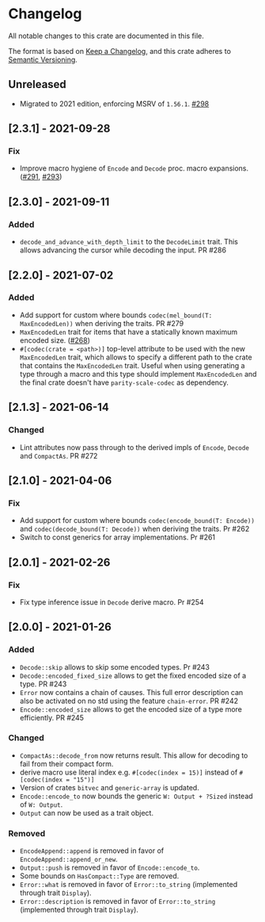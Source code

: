 # Changelog

All notable changes to this crate are documented in this file.

The format is based on [Keep a Changelog](https://keepachangelog.com/en/1.0.0/),
and this crate adheres to [Semantic Versioning](https://semver.org/spec/v2.0.0.html).

## Unreleased
- Migrated to 2021 edition, enforcing MSRV of `1.56.1`. [#298](https://github.com/paritytech/parity-scale-codec/pull/298)

## [2.3.1] - 2021-09-28

### Fix

- Improve macro hygiene of `Encode` and `Decode` proc. macro expansions. ([#291](https://github.com/paritytech/parity-scale-codec/pull/291), [#293](https://github.com/paritytech/parity-scale-codec/pull/293))

## [2.3.0] - 2021-09-11

### Added
- `decode_and_advance_with_depth_limit` to the `DecodeLimit` trait. This allows advancing the cursor while decoding the input. PR #286

## [2.2.0] - 2021-07-02

### Added

- Add support for custom where bounds `codec(mel_bound(T: MaxEncodedLen))` when deriving the traits. PR #279
- `MaxEncodedLen` trait for items that have a statically known maximum encoded size. ([#268](https://github.com/paritytech/parity-scale-codec/pull/268))
- `#[codec(crate = <path>)]` top-level attribute to be used with the new `MaxEncodedLen`
trait, which allows to specify a different path to the crate that contains the `MaxEncodedLen` trait.
Useful when using generating a type through a macro and this type should implement `MaxEncodedLen` and the final crate doesn't have `parity-scale-codec` as dependency.

## [2.1.3] - 2021-06-14

### Changed

- Lint attributes now pass through to the derived impls of `Encode`, `Decode` and `CompactAs`. PR #272

## [2.1.0] - 2021-04-06

### Fix

- Add support for custom where bounds `codec(encode_bound(T: Encode))` and `codec(decode_bound(T: Decode))` when
deriving the traits. Pr #262
- Switch to const generics for array implementations. Pr #261

## [2.0.1] - 2021-02-26

### Fix

- Fix type inference issue in `Decode` derive macro. Pr #254

## [2.0.0] - 2021-01-26

### Added

- `Decode::skip` allows to skip some encoded types. Pr #243
- `Decode::encoded_fixed_size` allows to get the fixed encoded size of a type. PR #243
- `Error` now contains a chain of causes. This full error description can also be activated on
  no std using the feature `chain-error`. PR #242
- `Encode::encoded_size` allows to get the encoded size of a type more efficiently. PR #245

### Changed

- `CompactAs::decode_from` now returns result. This allow for decoding to fail from their compact
  form.
- derive macro use literal index e.g. `#[codec(index = 15)]` instead of `#[codec(index = "15")]`
- Version of crates `bitvec` and `generic-array` is updated.
- `Encode::encode_to` now bounds the generic `W: Output + ?Sized` instead of `W: Output`.
- `Output` can now be used as a trait object.

### Removed

- `EncodeAppend::append` is removed in favor of `EncodeAppend::append_or_new`.
- `Output::push` is removed in favor of `Encode::encode_to`.
- Some bounds on `HasCompact::Type` are removed.
- `Error::what` is removed in favor of `Error::to_string` (implemented through trait `Display`).
- `Error::description` is removed in favor of `Error::to_string` (implemented through trait `Display`).
